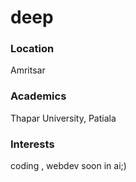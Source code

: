 # deep 

### Location

Amritsar 

### Academics

Thapar University, Patiala

### Interests

coding , webdev
soon in ai;)
